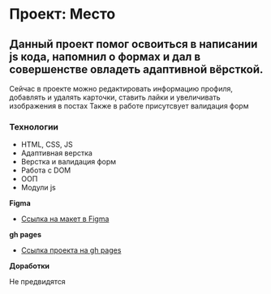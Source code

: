 # Проект: Место

## Данный проект помог освоиться в написании js кода, напомнил о формах и дал в совершенстве овладеть адаптивной вёрсткой.
Сейчас в проекте можно редактировать информацию профиля, добавлять и удалять карточки, ставить лайки и увеличивать изображения в постах
Также в работе присутсвует валидация форм

### Технологии

* HTML, CSS, JS
* Адаптивная верстка
* Верстка и валидация форм
* Работа с DOM
* ООП
* Модули js

**Figma**

* [Ссылка на макет в Figma](https://www.figma.com/file/2cn9N9jSkmxD84oJik7xL7/JavaScript.-Sprint-4?node-id=0%3A1)

**gh pages**

* [Ссылка проекта на gh pages](https://y0uthhhhh.github.io/mesto/)

**Доработки**

Не предвидятся

